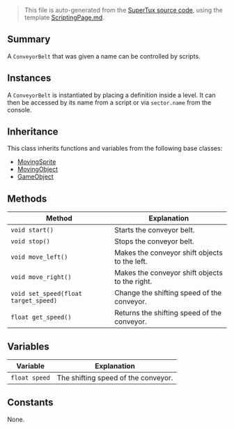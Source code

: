 > This file is auto-generated from the [SuperTux source code](https://github.com/SuperTux/supertux/tree/master/src), using the template [ScriptingPage.md](https://github.com/SuperTux/wiki/tree/master/templates/ScriptingPage.md).

Summary
-------

A `ConveyorBelt` that was given a name can be controlled by scripts. 

Instances
--------

A `ConveyorBelt` is instantiated by placing a definition inside a level. It can then be accessed by its name from a script or via `sector.name` from the console. 

Inheritance
--------

This class inherits functions and variables from the following base classes:
* [MovingSprite](https://github.com/SuperTux/supertux/wiki/ScriptingMovingSprite)
* [MovingObject](https://github.com/SuperTux/supertux/wiki/ScriptingMovingObject)
* [GameObject](https://github.com/SuperTux/supertux/wiki/ScriptingGameObject)


Methods
-------

Method | Explanation
-------|-------
`void start()` | Starts the conveyor belt.
`void stop()` | Stops the conveyor belt.
`void move_left()` | Makes the conveyor shift objects to the left.
`void move_right()` | Makes the conveyor shift objects to the right.
`void set_speed(float target_speed)` | Change the shifting speed of the conveyor.
`float get_speed()` | Returns the shifting speed of the conveyor.


Variables
---------

Variable | Explanation
---------|---------
`float speed` | The shifting speed of the conveyor.


Constants
---------

None.
